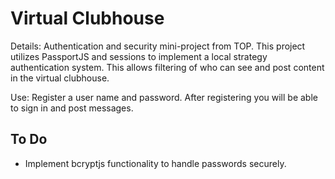 # Virtual Clubhouse

Details: Authentication and security mini-project from TOP. This project utilizes PassportJS and sessions to implement a local strategy authentication system. This allows filtering of who can see and post content in the virtual clubhouse.

Use: Register a user name and password. After registering you will be able to sign in and post messages.

## To Do

- Implement bcryptjs functionality to handle passwords securely.
